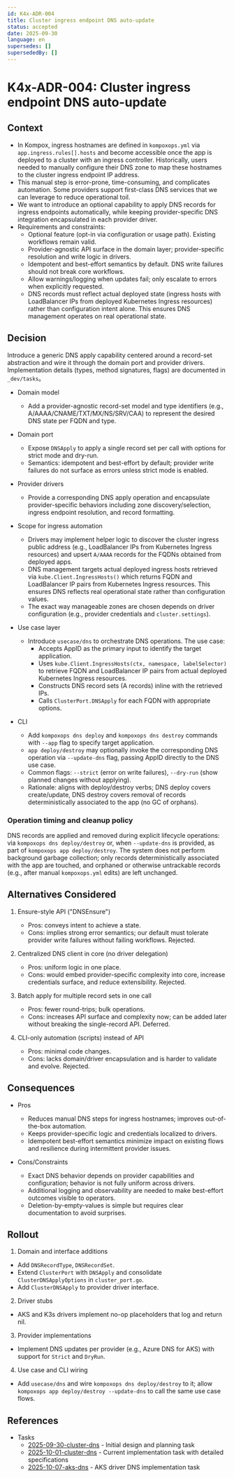 ```yaml
---
id: K4x-ADR-004
title: Cluster ingress endpoint DNS auto-update
status: accepted
date: 2025-09-30
language: en
supersedes: []
supersededBy: []
---
```

# K4x-ADR-004: Cluster ingress endpoint DNS auto-update

## Context

- In Kompox, ingress hostnames are defined in `kompoxops.yml` via `app.ingress.rules[].hosts` and become accessible once the app is deployed to a cluster with an ingress controller. Historically, users needed to manually configure their DNS zone to map these hostnames to the cluster ingress endpoint IP address.
- This manual step is error-prone, time-consuming, and complicates automation. Some providers support first-class DNS services that we can leverage to reduce operational toil.
- We want to introduce an optional capability to apply DNS records for ingress endpoints automatically, while keeping provider-specific DNS integration encapsulated in each provider driver.
- Requirements and constraints:
  - Optional feature (opt-in via configuration or usage path). Existing workflows remain valid.
  - Provider-agnostic API surface in the domain layer; provider-specific resolution and write logic in drivers.
  - Idempotent and best-effort semantics by default. DNS write failures should not break core workflows.
  - Allow warnings/logging when updates fail; only escalate to errors when explicitly requested.
  - DNS records must reflect actual deployed state (ingress hosts with LoadBalancer IPs from deployed Kubernetes Ingress resources) rather than configuration intent alone. This ensures DNS management operates on real operational state.

## Decision

Introduce a generic DNS apply capability centered around a record-set abstraction and wire it through the domain port and provider drivers. Implementation details (types, method signatures, flags) are documented in `_dev/tasks`。

- Domain model
  - Add a provider-agnostic record-set model and type identifiers (e.g., A/AAAA/CNAME/TXT/MX/NS/SRV/CAA) to represent the desired DNS state per FQDN and type.

- Domain port
  - Expose `DNSApply` to apply a single record set per call with options for strict mode and dry-run.
  - Semantics: idempotent and best-effort by default; provider write failures do not surface as errors unless strict mode is enabled.

- Provider drivers
  - Provide a corresponding DNS apply operation and encapsulate provider-specific behaviors including zone discovery/selection, ingress endpoint resolution, and record formatting.

- Scope for ingress automation
  - Drivers may implement helper logic to discover the cluster ingress public address (e.g., LoadBalancer IPs from Kubernetes Ingress resources) and upsert `A/AAAA` records for the FQDNs obtained from deployed apps.
  - DNS management targets actual deployed ingress hosts retrieved via `kube.Client.IngressHosts()` which returns FQDN and LoadBalancer IP pairs from Kubernetes Ingress resources. This ensures DNS reflects real operational state rather than configuration values.
  - The exact way manageable zones are chosen depends on driver configuration (e.g., provider credentials and `cluster.settings`).

- Use case layer
  - Introduce `usecase/dns` to orchestrate DNS operations. The use case:
    - Accepts AppID as the primary input to identify the target application.
    - Uses `kube.Client.IngressHosts(ctx, namespace, labelSelector)` to retrieve FQDN and LoadBalancer IP pairs from actual deployed Kubernetes Ingress resources.
    - Constructs DNS record sets (A records) inline with the retrieved IPs.
    - Calls `ClusterPort.DNSApply` for each FQDN with appropriate options.

- CLI
  - Add `kompoxops dns deploy` and `kompoxops dns destroy` commands with `--app` flag to specify target application.
  - `app deploy/destroy` may optionally invoke the corresponding DNS operation via `--update-dns` flag, passing AppID directly to the DNS use case.
  - Common flags: `--strict` (error on write failures), `--dry-run` (show planned changes without applying).
  - Rationale: aligns with deploy/destroy verbs; DNS deploy covers create/update, DNS destroy covers removal of records deterministically associated to the app (no GC of orphans).

### Operation timing and cleanup policy

DNS records are applied and removed during explicit lifecycle operations: via `kompoxops dns deploy/destroy` or, when `--update-dns` is provided, as part of `kompoxops app deploy/destroy`. The system does not perform background garbage collection; only records deterministically associated with the app are touched, and orphaned or otherwise untrackable records (e.g., after manual `kompoxops.yml` edits) are left unchanged.

## Alternatives Considered

1) Ensure-style API ("DNSEnsure")
    - Pros: conveys intent to achieve a state.
    - Cons: implies strong error semantics; our default must tolerate provider write failures without failing workflows. Rejected.

2) Centralized DNS client in core (no driver delegation)
    - Pros: uniform logic in one place.
    - Cons: would embed provider-specific complexity into core, increase credentials surface, and reduce extensibility. Rejected.

3) Batch apply for multiple record sets in one call
    - Pros: fewer round-trips; bulk operations.
    - Cons: increases API surface and complexity now; can be added later without breaking the single-record API. Deferred.

4) CLI-only automation (scripts) instead of API
    - Pros: minimal code changes.
    - Cons: lacks domain/driver encapsulation and is harder to validate and evolve. Rejected.

## Consequences

- Pros
  - Reduces manual DNS steps for ingress hostnames; improves out-of-the-box automation.
  - Keeps provider-specific logic and credentials localized to drivers.
  - Idempotent best-effort semantics minimize impact on existing flows and resilience during intermittent provider issues.

- Cons/Constraints
  - Exact DNS behavior depends on provider capabilities and configuration; behavior is not fully uniform across drivers.
  - Additional logging and observability are needed to make best-effort outcomes visible to operators.
  - Deletion-by-empty-values is simple but requires clear documentation to avoid surprises.

## Rollout

1) Domain and interface additions
  - Add `DNSRecordType`, `DNSRecordSet`.
  - Extend `ClusterPort` with `DNSApply` and consolidate `ClusterDNSApplyOptions` in `cluster_port.go`.
  - Add `ClusterDNSApply` to provider driver interface.

2) Driver stubs
  - AKS and K3s drivers implement no-op placeholders that log and return nil.

3) Provider implementations
  - Implement DNS updates per provider (e.g., Azure DNS for AKS) with support for `Strict` and `DryRun`.

4) Use case and CLI wiring
  - Add `usecase/dns` and wire `kompoxops dns deploy/destroy` to it; allow `kompoxops app deploy/destroy --update-dns` to call the same use case flows.

## References

- Tasks
  - [2025-09-30-cluster-dns] - Initial design and planning task
  - [2025-10-01-cluster-dns] - Current implementation task with detailed specifications
  - [2025-10-07-aks-dns] - AKS driver DNS implementation task

[2025-09-30-cluster-dns]: ../../_dev/tasks/2025-09-30-cluster-dns.ja.md
[2025-10-01-cluster-dns]: ../../_dev/tasks/2025-10-01-cluster-dns.ja.md
[2025-10-07-aks-dns]: ../../_dev/tasks/2025-10-07-aks-dns.ja.md
